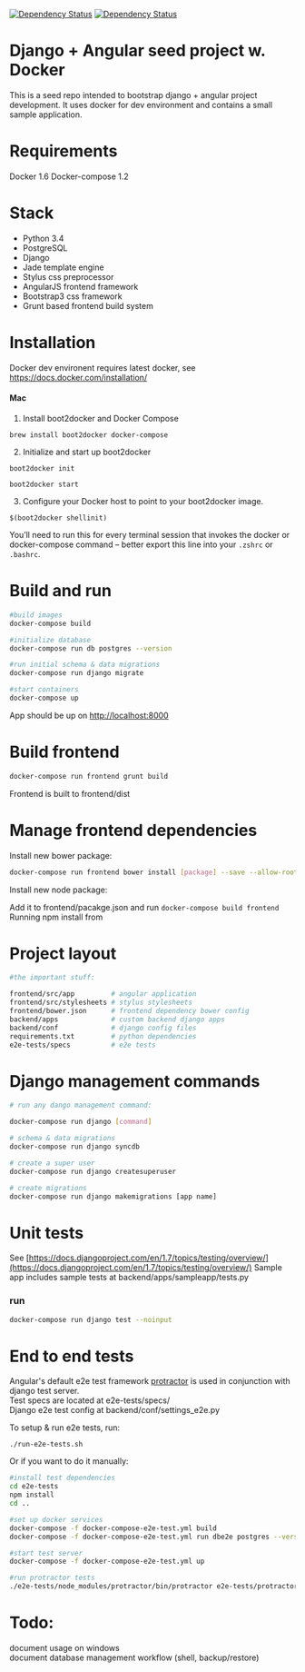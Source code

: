 [![Dependency Status](https://www.versioneye.com/user/projects/551d7c9c971f7847ca000010/badge.svg?style=flat)](https://www.versioneye.com/user/projects/551d7c9c971f7847ca000010)
[![Dependency Status](https://www.versioneye.com/user/projects/551d7ca6971f78433900000e/badge.svg?style=flat)](https://www.versioneye.com/user/projects/551d7ca6971f78433900000e)

Django + Angular seed project w. Docker
=====================================================
This is a seed repo intended to bootstrap django + angular project development. It uses docker for dev environment and contains a small sample application.

Requirements
=============
Docker 1.6
Docker-compose 1.2

Stack
=============
* Python 3.4
* PostgreSQL
* Django
* Jade template engine
* Stylus css preprocessor
* AngularJS frontend framework
* Bootstrap3  css framework
* Grunt based frontend build system


Installation
=============

Docker dev environent requires latest docker, see https://docs.docker.com/installation/

#### Mac
1. Install boot2docker and Docker Compose
```
brew install boot2docker docker-compose
```
2. Initialize and start up boot2docker
```
boot2docker init
```
```
boot2docker start
```
3. Configure your Docker host to point to your boot2docker image.
```
$(boot2docker shellinit)
```
You’ll need to run this for every terminal session that invokes the docker or docker-compose command – better export this line into your `.zshrc` or `.bashrc`.

Build and run
=============

```sh
#build images
docker-compose build

#initialize database
docker-compose run db postgres --version

#run initial schema & data migrations
docker-compose run django migrate

#start containers
docker-compose up
```

App should be up on [http://localhost:8000](http://localhost:8000/)

Build frontend
==============

```sh
docker-compose run frontend grunt build
```

Frontend is built to frontend/dist

Manage frontend dependencies
===============

Install new bower package:

```sh
docker-compose run frontend bower install [package] --save --allow-root
```

Install new node package:

Add it to frontend/pacakge.json and run `docker-compose build frontend`
Running npm install from 

Project layout
===============

```sh
#the important stuff: 

frontend/src/app         # angular application
frontend/src/stylesheets # stylus stylesheets
frontend/bower.json      # frontend dependency bower config
backend/apps             # custom backend django apps
backend/conf             # django config files
requirements.txt         # python dependencies
e2e-tests/specs          # e2e tests
```


Django management commands
==================

```sh
# run any dango management command:

docker-compose run django [command]

# schema & data migrations
docker-compose run django syncdb

# create a super user
docker-compose run django createsuperuser

# create migrations
docker-compose run django makemigrations [app name]
```

Unit tests
=================
See [https://docs.djangoproject.com/en/1.7/topics/testing/overview/](https://docs.djangoproject.com/en/1.7/topics/testing/overview/)
Sample app includes sample tests at backend/apps/sampleapp/tests.py

### run

```sh
docker-compose run django test --noinput
```

End to end tests
=================

Angular's default e2e test framework [protractor](https://github.com/angular/protractor) is used in conjunction with django test server.  
Test specs are located at e2e-tests/specs/  
Django e2e test config at backend/conf/settings_e2e.py  

To setup & run e2e tests, run:  
```
./run-e2e-tests.sh
```

Or if you want to do it manually:

```sh
#install test dependencies
cd e2e-tests
npm install
cd ..

#set up docker services
docker-compose -f docker-compose-e2e-test.yml build
docker-compose -f docker-compose-e2e-test.yml run dbe2e postgres --version

#start test server
docker-compose -f docker-compose-e2e-test.yml up

#run protractor tests
./e2e-tests/node_modules/protractor/bin/protractor e2e-tests/protractor.conf.js 
```
Todo:
=============
document usage on windows  
document database management workflow (shell, backup/restore)  
